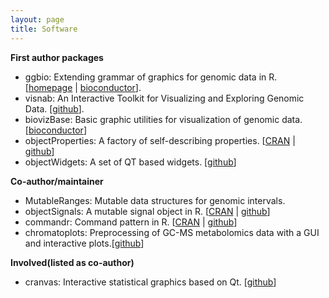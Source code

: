 ```yaml
---
layout: page
title: Software
---
```


**First author packages**

- ggbio: Extending grammar of graphics for genomic data in
  R. [[homepage](http://tengfei.github.com/ggbio) | [bioconductor](http://http://www.bioconductor.org/packages/release/BiocViews.html#___Software)].
- visnab: An Interactive Toolkit for Visualizing and Exploring Genomic Data. [[github](https://github.com/tengfei/visnab)].
- biovizBase: Basic graphic utilities for visualization of genomic data. [[bioconductor](http://http://www.bioconductor.org/packages/release/BiocViews.html#___Software)]
- objectProperties: A factory of self-describing properties. [[CRAN](http://cran.r-project.org/web/packages/objectProperties/index.html) | [github](https://github.com/tengfei/objectProperties)]
- objectWidgets: A set of QT based widgets. [[github](https://github.com/tengfei/objectWidgets)]


**Co-author/maintainer**

- MutableRanges: Mutable data structures for genomic intervals.
- objectSignals: A mutable signal object in R. [[CRAN](http://cran.r-project.org/web/packages/objectSignals/index.html) | [github](https://github.com/tengfei/objectSignals)]
- commandr:  Command pattern in R. [[CRAN](http://cran.r-project.org/web/packages/commandr/index.html) | [github](https://github.com/tengfei/commandr)]
- chromatoplots: Preprocessing of GC-MS metabolomics data with a GUI and
  interactive plots.[[github](https://github.com/tengfei/chromatoplots)]


**Involved(listed as co-author)**

- cranvas: Interactive statistical graphics based on Qt. [[github](https://github.com/ggobi/cranvas)]
